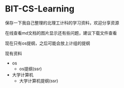 # BIT-CS-Learning
保存一下我自己整理的北理工计科的学习资料，欢迎分享资源

在线查看md文档的图片显示还有些问题，建议下载文件查看

现在只有os提纲，之后可能会放上计组的提纲

现有资料

- os
  - os提纲(ssr)
- 大学计算机
  - 大学计算机提纲(ssr)
